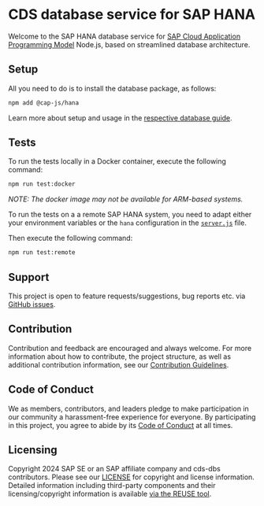 # CDS database service for SAP HANA

Welcome to the SAP HANA database service for [SAP Cloud Application Programming Model](https://cap.cloud.sap) Node.js, based on streamlined database architecture.

## Setup

All you need to do is to install the database package, as follows:

```sh
npm add @cap-js/hana
```

Learn more about setup and usage in the [respective database guide](https://cap.cloud.sap/docs/guides/databases-hana).

## Tests

To run the tests locally in a Docker container, execute the following command:

```sh
npm run test:docker
```

*NOTE: The docker image may not be available for ARM-based systems.*

To run the tests on a a remote SAP HANA system, you need to adapt either your environment variables or the `hana` configuration in the [`server.js`](https://github.com/cap-js/cds-dbs/blob/c61a04aa4394511100f97cfebd362a2298221d96/hana/test/service.js) file.

Then execute the following command:

```sh
npm run test:remote
```

## Support

This project is open to feature requests/suggestions, bug reports etc. via [GitHub issues](https://github.com/cap-js/cds-dbs/issues).

## Contribution

Contribution and feedback are encouraged and always welcome. For more information about how to contribute, the project structure, as well as additional contribution information, see our [Contribution Guidelines](CONTRIBUTING.md).

## Code of Conduct

We as members, contributors, and leaders pledge to make participation in our community a harassment-free experience for everyone. By participating in this project, you agree to abide by its [Code of Conduct](CODE_OF_CONDUCT.md) at all times.

## Licensing

Copyright 2024 SAP SE or an SAP affiliate company and cds-dbs contributors. Please see our [LICENSE](LICENSE) for copyright and license information. Detailed information including third-party components and their licensing/copyright information is available [via the REUSE tool](https://api.reuse.software/info/github.com/cap-js/cds-dbs).
